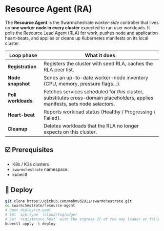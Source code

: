 # Resource Agent (RA)

The **Resource Agent** is the Swarmchestrate *worker-side* controller that lives on **one worker node in every cluster** expected to run user workloads. It polls the Resource Lead Agent (RLA) for work, pushes node and application heart-beats, and applies or cleans up Kubernetes manifests on its local cluster.

| Loop phase | What it does |
|------------|-------------|
| **Registration** | Registers the cluster with seed RLA, caches the RLA peer list. |
| **Node snapshot** | Sends an up-to-date worker-node inventory (CPU, memory, pressure flags…). |
| **Poll workloads** | Fetches services scheduled for *this* cluster, substitutes cross-domain placeholders, applies manifests, sets node selectors. |
| **Heart-beat** | Reports workload status (Healthy / Progressing / Failed). |
| **Cleanup** | Deletes workloads that the RLA no longer expects on this cluster. |

## ☑️ Prerequisites

- K8s / K3s clusters
- `swarmchestrate` namespace.
- kubectl

## 🚀 Deploy

```zsh
git clone https://github.com/mahmud2011/swarmchestrate.git
cd swarmchestrate/resource-agent
# Open deploy/cm.yaml
# Set `app.type` (cloud/fog/edge)
# Set `registersvc.host` with the ingress IP of the any leader or follower
kubectl apply -k deploy
```
